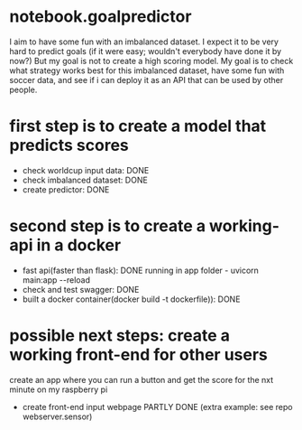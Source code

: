 # notebook.goalpredictor
I aim to have some fun with an imbalanced dataset. I expect it to be very hard to predict goals (if it were easy; wouldn't everybody have done it by now?) But my goal is not to create a high scoring model. My goal is to check what strategy works best for this imbalanced dataset, have some fun with soccer data, and see if i can deploy it as an API that can be used by other people.

# first step is to create a model that predicts scores
- check worldcup input data: DONE
- check imbalanced dataset: DONE
- create predictor: DONE

# second step is to create a working-api in a docker 
- fast api(faster than flask): DONE running in app folder - uvicorn main:app --reload
- check and test swagger: DONE
- built a docker container(docker build -t dockerfile)): DONE 

# possible next steps: create a working front-end for other users 
create an app where you can run a button and get the score for the nxt minute on my raspberry pi
- create front-end input webpage PARTLY DONE (extra example: see repo webserver.sensor)
